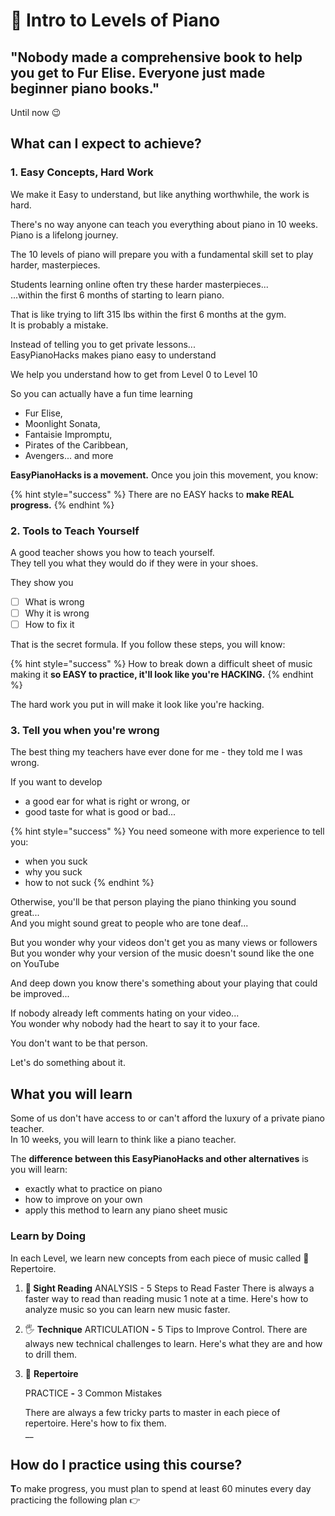 # 🎹 Intro to Levels of Piano

## "**Nobody made a comprehensive book to help you get to Fur Elise. Everyone just made beginner piano books."**

Until now 😉

## **What can I expect to achieve?** 

### **1. Easy Concepts, Hard Work**

We make it Easy to understand, but like anything worthwhile, the work is hard.  
  
There's no way anyone can teach you everything about piano in 10 weeks. Piano is a lifelong journey.   
  
The 10 levels of piano will prepare you with a fundamental skill set to play harder, masterpieces.  
  
Students learning online often try these harder masterpieces...  
...within the first 6 months of starting to learn piano.  
  
That is like trying to lift 315 lbs within the first 6 months at the gym.  
It is probably a mistake.  
  
Instead of telling you to get private lessons...  
EasyPianoHacks makes piano easy to understand

We help you understand how to get from Level 0 to Level 10  
  
So you can actually have a fun time learning 

* Fur Elise, 
* Moonlight Sonata, 
* Fantaisie Impromptu, 
* Pirates of the Caribbean, 
* Avengers... and more

**EasyPianoHacks is a movement.** Once you join this movement, you know:

{% hint style="success" %}
There are no EASY hacks to **make REAL progress.**
{% endhint %}

### 2. Tools to Teach Yourself

A good teacher shows you how to teach yourself.  
They tell you what they would do if they were in your shoes.  
  
They show you

* [ ] What is wrong
* [ ] Why it is wrong
* [ ] How to fix it

That is the secret formula. If you follow these steps, you will know:

{% hint style="success" %}
How to break down a difficult sheet of music making it **so EASY to practice, it'll look like you're HACKING.**
{% endhint %}

The hard work you put in will make it look like you're hacking.  
  


### 3. Tell you when you're wrong

The best thing my teachers have ever done for me - they told me I was wrong.

If you want to develop 

* a good ear for what is right or wrong, or
* good taste for what is good or bad...

{% hint style="success" %}
You need someone with more experience to tell you:

* when you suck
* why you suck
* how to not suck 
{% endhint %}

Otherwise, you'll be that person playing the piano thinking you sound great...  
And you might sound great to people who are tone deaf...

But you wonder why your videos don't get you as many views or followers  
But you wonder why your version of the music doesn't sound like the one on YouTube  
  
And deep down you know there's something about your playing that could be improved...  
  
If nobody already left comments hating on your video...   
You wonder why nobody had the heart to say it to your face.  
  
You don't want to be that person.

Let's do something about it.

## **What you will learn**

Some of us don't have access to or can't afford the luxury of a private piano teacher.   
In 10 weeks, you will learn to think like a piano teacher. 

The **difference between this EasyPianoHacks and other alternatives** is you will learn:

* exactly what to practice on piano
* how to improve on your own
* apply this method to learn any piano sheet music 

### **Learn by Doing**

In each Level, we learn new concepts from each piece of music called 🎹 Repertoire.

1. **🎼 Sight Reading** ANALYSIS - 5 Steps to Read Faster  There is always a faster way to read than reading music 1 note at a time. Here's how to analyze music so you can learn new music faster. 
2. 🖐 **Technique** ARTICULATION **-** 5 Tips to Improve Control.   There are always new technical challenges to learn. Here's what they are and how to drill them. 
3. 🎹 **Repertoire** 

   PRACTICE **-** 3 Common Mistakes  
  
   There are always a few tricky parts to master in each piece of repertoire. Here's how to fix them.  
   __

## **How do I practice using this course?**

**T**o make progress, you must plan to spend at least 60 minutes every day practicing the following plan 👉

